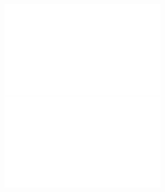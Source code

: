 <a href="https://github.com/canhsat-tinhiu/github-stats">

![GitHub Stats](https://github.com/canhsat-tinhiu/github-stats/blob/master/generated/overview.svg)
![GitHub Stats](https://github.com/canhsat-tinhiu/github-stats/blob/master/generated/languages.svg)

</a>
